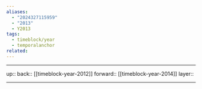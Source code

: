 ```yaml
---
aliases:
  - "2024327115959"
  - "2013"
  - Y2013
tags:
  - timeblock/year
  - temporalanchor
related:
---
```




***

up:: 
back:: [[timeblock-year-2012]]
forward:: [[timeblock-year-2014]]
layer:: 

***


